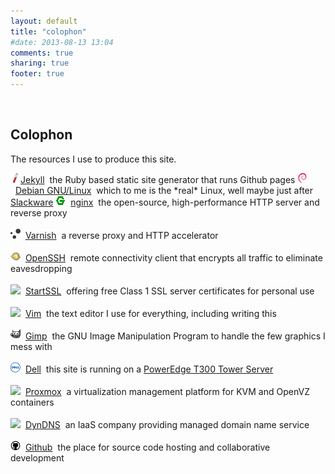 ```yaml
---
layout: default
title: "colophon"
#date: 2013-08-13 13:04
comments: true
sharing: true
footer: true
---
```

<br />
<h2>Colophon</h2>
<p>The resources I use to produce this site.</p>
<div class="colophon"></div>
<img src="/assets/colophon/jekyll.png" height="16" weight="16" border="0"><a href="http://jekyllrb.com/">Jekyll</a>&nbsp;&nbsp;the Ruby based static site generator that runs Github pages
<img src="/assets/colophon/debian.png" border="0">&nbsp;&nbsp;<a href="http://debian.org">Debian GNU/Linux</a>&nbsp;&nbsp;which to me is the *real* Linux, well maybe just after <a href="http://slackware.com">Slackware</a>
<img src="/assets/colophon/nginx.png" border="0">&nbsp;&nbsp;<a href="http://nginx.org">nginx</a>&nbsp;&nbsp;the open-source, high-performance HTTP server and reverse proxy<br /><br />
<img src="/assets/colophon/varnish.png" height="16" width="16" border="0">&nbsp;&nbsp;<a href="https://www.varnish-cache.org/">Varnish</a>&nbsp;&nbsp;a reverse proxy and HTTP accelerator<br /><br />
<img src="/assets/colophon/openssh.png" border="0">&nbsp;&nbsp;<a href="http://openssh.org">OpenSSH</a>&nbsp;&nbsp;remote connectivity client that encrypts all traffic to eliminate eavesdropping<br /><br />
<img src="/assets/colophon/startssl.png" border="0">&nbsp;&nbsp;<a href="https://startssl.org">StartSSL</a>&nbsp;&nbsp;offering free Class 1 SSL server certificates for personal use<br /><br />
<img src="/assets/colophon/vim.png" border="0">&nbsp;&nbsp;<a href="http://www.vim.org">Vim</a>&nbsp;&nbsp;the text editor I use for everything, including writing this<br /><br /> 
<img src="/assets/colophon/gimp.png" border="0">&nbsp;&nbsp;<a href="http://www.gimp.org">Gimp</a>&nbsp;&nbsp;the GNU Image Manipulation Program to handle the few graphics I mess with<br /><br /> 
<img src="/assets/colophon/dell.png" border="0">&nbsp;&nbsp;<a href="http://www.dell.com">Dell</a>&nbsp;&nbsp;this site is running on a <a href="https://www.dell.com/us/dfb/p/poweredge-t300/pd">PowerEdge T300 Tower Server</a><br /><br /> 
<img src="/assets/colophon/proxmox.png" border="0">&nbsp;&nbsp;<a href="http://www.proxmox.com/">Proxmox</a>&nbsp;&nbsp;a virtualization management platform for KVM and OpenVZ containers<br /><br /> 
<img src="/assets/colophon/dyndns.png" border="0">&nbsp;&nbsp;<a href="https://dyn.com">DynDNS</a>&nbsp;&nbsp;an IaaS company providing managed domain name service<br /><br /> 
<img src="/assets/colophon/github.png" border="0">&nbsp;&nbsp;<a href="http://github.com">Github</a>&nbsp;&nbsp;the place for source code hosting and collaborative development<br /><br /> 
</div>
